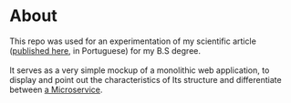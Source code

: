 # About

This repo was used for an experimentation of my scientific article ([published here](https://www.uniara.com.br/arquivos/file/cca/artigos/2016/erick-carvalho-sao-miguel.pdf), in Portuguese) for my B.S degree. <br/>  
It serves as a very simple mockup of a monolithic web application, to display and point out the characteristics of Its structure and differentiate between [a Microservice](https://github.com/erickz/Microservices).
